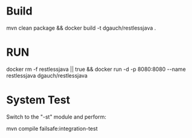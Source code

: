# Build
mvn clean package && docker build -t dgauch/restlessjava .

# RUN

docker rm -f restlessjava || true && docker run -d -p 8080:8080 --name restlessjava dgauch/restlessjava 

# System Test

Switch to the "-st" module and perform:

mvn compile failsafe:integration-test